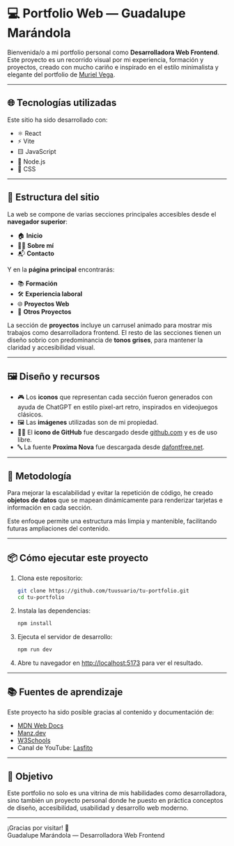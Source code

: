 # 💻 Portfolio Web — Guadalupe Marándola

Bienvenida/o a mi portfolio personal como **Desarrolladora Web Frontend**. Este proyecto es un recorrido visual por mi experiencia, formación y proyectos, creado con mucho cariño e inspirado en el estilo minimalista y elegante del portfolio de [Muriel Vega](https://www.murielvega.net/).

---

## 🌐 Tecnologías utilizadas

Este sitio ha sido desarrollado con:

- ⚛️ React
- ⚡ Vite
- 🟨 JavaScript
- 🧩 Node.js
- 🎨 CSS

---

## 🧱 Estructura del sitio

La web se compone de varias secciones principales accesibles desde el **navegador superior**:

- 🏠 **Inicio**
- 👩‍💻 **Sobre mí**
- 📬 **Contacto**

Y en la **página principal** encontrarás:

- 📚 **Formación**
- 🛠️ **Experiencia laboral**
- 🌐 **Proyectos Web**
- 🎨 **Otros Proyectos**

La sección de **proyectos** incluye un carrusel animado para mostrar mis trabajos como desarrolladora frontend. El resto de las secciones tienen un diseño sobrio con predominancia de **tonos grises**, para mantener la claridad y accesibilidad visual.

---

## 🖼️ Diseño y recursos

- 🎮 Los **iconos** que representan cada sección fueron generados con ayuda de ChatGPT en estilo pixel-art retro, inspirados en videojuegos clásicos.
- 🖼️ Las **imágenes** utilizadas son de mi propiedad.
- 🐱‍💻 El **icono de GitHub** fue descargado desde [github.com](https://github.com/logos) y es de uso libre.
- 🔤 La fuente **Proxima Nova** fue descargada desde [dafontfree.net](https://www.dafontfree.net/).

---

## 🧠 Metodología

Para mejorar la escalabilidad y evitar la repetición de código, he creado **objetos de datos** que se mapean dinámicamente para renderizar tarjetas e información en cada sección.

Este enfoque permite una estructura más limpia y mantenible, facilitando futuras ampliaciones del contenido.

---

## 📦 Cómo ejecutar este proyecto

1. Clona este repositorio:

   ```bash
   git clone https://github.com/tuusuario/tu-portfolio.git
   cd tu-portfolio
   ```

2. Instala las dependencias:

   ```bash
   npm install
   ```

3. Ejecuta el servidor de desarrollo:

   ```bash
   npm run dev
   ```

4. Abre tu navegador en [http://localhost:5173](http://localhost:5173) para ver el resultado.

---

## 📚 Fuentes de aprendizaje

Este proyecto ha sido posible gracias al contenido y documentación de:

- [MDN Web Docs](https://developer.mozilla.org/)
- [Manz.dev](https://manz.dev/)
- [W3Schools](https://www.w3schools.com/)
- Canal de YouTube: [Lasfito](https://www.youtube.com/@lasfito)

---

## 🎯 Objetivo

Este portfolio no solo es una vitrina de mis habilidades como desarrolladora, sino también un proyecto personal donde he puesto en práctica conceptos de diseño, accesibilidad, usabilidad y desarrollo web moderno.

---

¡Gracias por visitar! 💛  
Guadalupe Marándola — Desarrolladora Web Frontend
